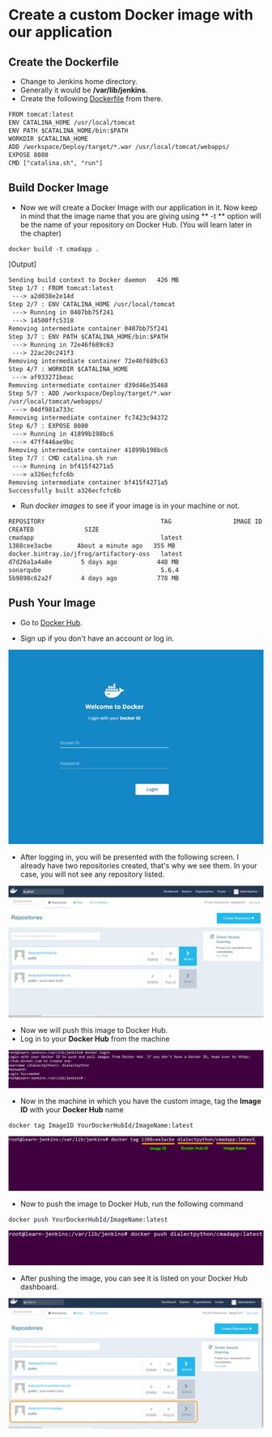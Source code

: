# Create a custom Docker image with our application

## Create the Dockerfile

* Change to Jenkins home directory.
* Generally it would be **/var/lib/jenkins**.
* Create the following [Dockerfile](https://docs.docker.com/engine/reference/builder/) from there.

```
FROM tomcat:latest
ENV CATALINA_HOME /usr/local/tomcat
ENV PATH $CATALINA_HOME/bin:$PATH
WORKDIR $CATALINA_HOME
ADD /workspace/Deploy/target/*.war /usr/local/tomcat/webapps/
EXPOSE 8080
CMD ["catalina.sh", "run"]
```
## Build Docker Image

* Now we will create a Docker Image with our application in it. Now keep in mind that the image name that you are giving using ** -t ** option will be the name of your repository on Docker Hub. (You will learn later in the chapter)

```
docker build -t cmadapp .
```

[Output]

```
Sending build context to Docker daemon   426 MB
Step 1/7 : FROM tomcat:latest
 ---> a2d038e2e14d
Step 2/7 : ENV CATALINA_HOME /usr/local/tomcat
 ---> Running in 0407bb75f241
 ---> 14500ffc5318
Removing intermediate container 0407bb75f241
Step 3/7 : ENV PATH $CATALINA_HOME/bin:$PATH
 ---> Running in 72e46f689c63
 ---> 22ac20c241f3
Removing intermediate container 72e46f689c63
Step 4/7 : WORKDIR $CATALINA_HOME
 ---> af933271beac
Removing intermediate container d39d46e35468
Step 5/7 : ADD /workspace/Deploy/target/*.war /usr/local/tomcat/webapps/
 ---> 04df981a733c
Removing intermediate container fc7423c94372
Step 6/7 : EXPOSE 8080
 ---> Running in 41899b198bc6
 ---> 47ff446ae9bc
Removing intermediate container 41899b198bc6
Step 7/7 : CMD catalina.sh run
 ---> Running in bf415f4271a5
 ---> a326ecfcfc6b
Removing intermediate container bf415f4271a5
Successfully built a326ecfcfc6b
```

* Run *docker images* to see if your image is in your machine or not.

```
REPOSITORY                                TAG                 IMAGE ID            CREATED              SIZE
cmadapp                                   latest              1388cee3acbe       About a minute ago   355 MB
docker.bintray.io/jfrog/artifactory-oss   latest              d7d26a1a4a8e        5 days ago           448 MB
sonarqube                                 5.6.4               5b9898c62a2f        4 days ago           778 MB
```

## Push Your Image

* Go to [Docker Hub](https://hub.docker.com/).

* Sign up if you don't have an account or log in.

![login](images/dockerhub/login.jpg)

* After logging in, you will be presented with the following screen. I already have two repositories created, that's why we see them. In your case, you will not see any repository listed.

![dashboard](images/dockerhub/dashboard.jpg)

* Now we will push this image to Docker Hub.
* Log in to your **Docker Hub** from the machine

![login_console](images/dockerhub/login_console.jpg)

* Now in the machine in which you have the custom image, tag the **Image ID** with your **Docker Hub** name

```
docker tag ImageID YourDockerHubId/ImageName:latest
```

![tag](images/dockerhub/tag.jpg)

* Now to push the image to Docker Hub, run the following command

```
docker push YourDockerHubId/ImageName:latest
```

![push](images/dockerhub/push.jpg)

* After pushing the image, you can see it is listed on your Docker Hub dashboard.

![repo](images/dockerhub/repo.jpg)
